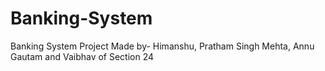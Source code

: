 # Banking-System
Banking System Project Made by- Himanshu, Pratham Singh Mehta, Annu Gautam and Vaibhav of Section 24
